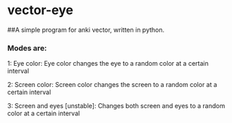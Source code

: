 # vector-eye
##A simple program for anki vector, written in python.

### Modes are:

  1: Eye color: 
    Eye color changes the eye to a random color at a certain interval
    
  2: Screen color: 
    Screen color changes the screen to a random color at a certain interval
    
  3: Screen and eyes [unstable]: 
    Changes both screen and eyes to a random color at a certain interval
